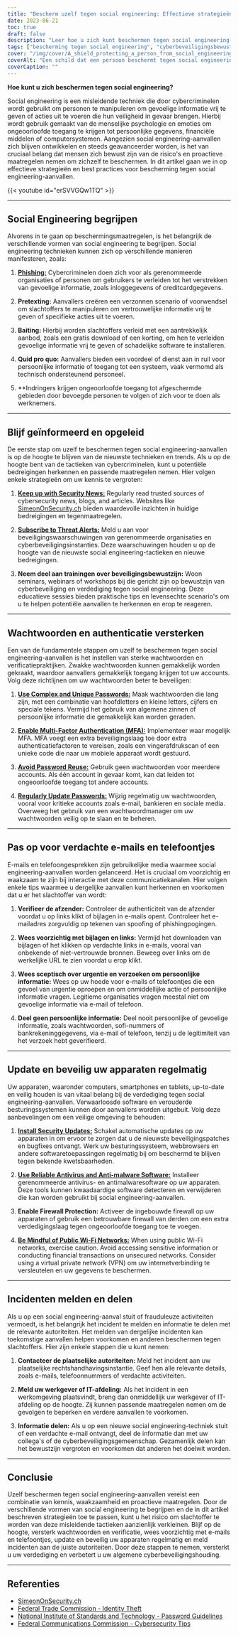 ```yaml
---
title: "Bescherm uzelf tegen social engineering: Effectieve strategieën en beste praktijken"
date: 2023-06-21
toc: true
draft: false
description: "Leer hoe u zich kunt beschermen tegen social engineering-aanvallen met effectieve strategieën en beste praktijken."
tags: ["bescherming tegen social engineering", "cyberbeveiligingsbewustzijn", "phishing preventie", "wachtwoordbeveiliging", "multi-factor authenticatie", "e-mailbeveiliging", "veiligheid van telefoongesprekken", "apparaatbeveiliging", "software-updates", "openbare Wi-Fi voorzorgsmaatregelen", "incidentenrapportage", "onderwijs in cyberbeveiliging", "veiligheidsnieuws", "waarschuwingen voor bedreigingen", "wachtwoordsterkte", "authenticatiepraktijken", "verdachte e-mails", "zwendel met telefoontjes", "apparaat updates", "antivirussoftware", "firewall bescherming", "openbare Wi-Fi risico's", "proces van incidentenmelding", "gezamenlijk delen", "cyberbeveiligingsgemeenschap", "identiteitsdiefstal", "FTC-richtsnoeren", "NIST-wachtwoordrichtlijnen", "FCC cyberbeveiligingstips", "US-CERT middelen"]
cover: "/img/cover/A_shield_protecting_a_person_from_social_engineering_attack.png"
coverAlt: "Een schild dat een persoon beschermt tegen social engineering aanvallen."
coverCaption: ""
---
```


**Hoe kunt u zich beschermen tegen social engineering?**

Social engineering is een misleidende techniek die door cybercriminelen wordt gebruikt om personen te manipuleren om gevoelige informatie vrij te geven of acties uit te voeren die hun veiligheid in gevaar brengen. Hierbij wordt gebruik gemaakt van de menselijke psychologie en emoties om ongeoorloofde toegang te krijgen tot persoonlijke gegevens, financiële middelen of computersystemen. Aangezien social engineering-aanvallen zich blijven ontwikkelen en steeds geavanceerder worden, is het van cruciaal belang dat mensen zich bewust zijn van de risico's en proactieve maatregelen nemen om zichzelf te beschermen. In dit artikel gaan we in op effectieve strategieën en best practices voor bescherming tegen social engineering-aanvallen.

{{< youtube id="erSVVGQw1TQ" >}}
______

## Social Engineering begrijpen

Alvorens in te gaan op beschermingsmaatregelen, is het belangrijk de verschillende vormen van social engineering te begrijpen. Social engineering technieken kunnen zich op verschillende manieren manifesteren, zoals:

1. [**Phishing:**](https://simeononsecurity.ch/articles/how-to-identify-phishing/) Cybercriminelen doen zich voor als gerenommeerde organisaties of personen om gebruikers te verleiden tot het verstrekken van gevoelige informatie, zoals inloggegevens of creditcardgegevens.

2. **Pretexting:** Aanvallers creëren een verzonnen scenario of voorwendsel om slachtoffers te manipuleren om vertrouwelijke informatie vrij te geven of specifieke acties uit te voeren.

3. **Baiting:** Hierbij worden slachtoffers verleid met een aantrekkelijk aanbod, zoals een gratis download of een korting, om hen te verleiden gevoelige informatie vrij te geven of schadelijke software te installeren.

4. **Quid pro quo:** Aanvallers bieden een voordeel of dienst aan in ruil voor persoonlijke informatie of toegang tot een systeem, vaak vermomd als technisch ondersteunend personeel.

5. **Indringers krijgen ongeoorloofde toegang tot afgeschermde gebieden door bevoegde personen te volgen of zich voor te doen als werknemers.

______

## Blijf geïnformeerd en opgeleid

De eerste stap om uzelf te beschermen tegen social engineering-aanvallen is op de hoogte te blijven van de nieuwste technieken en trends. Als u op de hoogte bent van de tactieken van cybercriminelen, kunt u potentiële bedreigingen herkennen en passende maatregelen nemen. Hier volgen enkele strategieën om uw kennis te vergroten:

1. [**Keep up with Security News:**](https://simeononsecurity.ch/recommendations/creators) Regularly read trusted sources of cybersecurity news, blogs, and articles. Websites like [SimeonOnSecurity.ch](https://www.simeononsecurity.ch/) bieden waardevolle inzichten in huidige bedreigingen en tegenmaatregelen.

2. [**Subscribe to Threat Alerts:**](https://simeononsecurity.ch/articles/the-role-of-threat-hunting-in-proactive-cybersecurity/) Meld u aan voor beveiligingswaarschuwingen van gerenommeerde organisaties en cyberbeveiligingsinstanties. Deze waarschuwingen houden u op de hoogte van de nieuwste social engineering-tactieken en nieuwe bedreigingen.

3. **Neem deel aan trainingen over beveiligingsbewustzijn:** Woon seminars, webinars of workshops bij die gericht zijn op bewustzijn van cyberbeveiliging en verdediging tegen social engineering. Deze educatieve sessies bieden praktische tips en levensechte scenario's om u te helpen potentiële aanvallen te herkennen en erop te reageren.

______

## Wachtwoorden en authenticatie versterken

Een van de fundamentele stappen om uzelf te beschermen tegen social engineering-aanvallen is het instellen van sterke wachtwoorden en verificatiepraktijken. Zwakke wachtwoorden kunnen gemakkelijk worden gekraakt, waardoor aanvallers gemakkelijk toegang krijgen tot uw accounts. Volg deze richtlijnen om uw wachtwoorden beter te beveiligen:

1. [**Use Complex and Unique Passwords:**](https://simeononsecurity.ch/articles/how-to-create-strong-passwords/) Maak wachtwoorden die lang zijn, met een combinatie van hoofdletters en kleine letters, cijfers en speciale tekens. Vermijd het gebruik van algemene zinnen of persoonlijke informatie die gemakkelijk kan worden geraden.

2. [**Enable Multi-Factor Authentication (MFA):**](https://simeononsecurity.ch/articles/what-are-the-diferent-kinds-of-factors-in-mfa/) Implementeer waar mogelijk MFA. MFA voegt een extra beveiligingslaag toe door extra authenticatiefactoren te vereisen, zoals een vingerafdrukscan of een unieke code die naar uw mobiele apparaat wordt gestuurd.

3. [**Avoid Password Reuse:**](https://simeononsecurity.ch/articles/how-to-create-strong-passwords/) Gebruik geen wachtwoorden voor meerdere accounts. Als één account in gevaar komt, kan dat leiden tot ongeoorloofde toegang tot andere accounts.

4. [**Regularly Update Passwords:**](https://simeononsecurity.ch/articles/how-to-create-strong-passwords/) Wijzig regelmatig uw wachtwoorden, vooral voor kritieke accounts zoals e-mail, bankieren en sociale media. Overweeg het gebruik van een wachtwoordmanager om uw wachtwoorden veilig op te slaan en te beheren.

______

## Pas op voor verdachte e-mails en telefoontjes

E-mails en telefoongesprekken zijn gebruikelijke media waarmee social engineering-aanvallen worden gelanceerd. Het is cruciaal om voorzichtig en waakzaam te zijn bij interactie met deze communicatiekanalen. Hier volgen enkele tips waarmee u dergelijke aanvallen kunt herkennen en voorkomen dat u er het slachtoffer van wordt:

1. **Verifieer de afzender:** Controleer de authenticiteit van de afzender voordat u op links klikt of bijlagen in e-mails opent. Controleer het e-mailadres zorgvuldig op tekenen van spoofing of phishingpogingen.

2. **Wees voorzichtig met bijlagen en links:** Vermijd het downloaden van bijlagen of het klikken op verdachte links in e-mails, vooral van onbekende of niet-vertrouwde bronnen. Beweeg over links om de werkelijke URL te zien voordat u erop klikt.

3. **Wees sceptisch over urgentie en verzoeken om persoonlijke informatie:** Wees op uw hoede voor e-mails of telefoontjes die een gevoel van urgentie oproepen en om onmiddellijke actie of persoonlijke informatie vragen. Legitieme organisaties vragen meestal niet om gevoelige informatie via e-mail of telefoon.

4. **Deel geen persoonlijke informatie:** Deel nooit persoonlijke of gevoelige informatie, zoals wachtwoorden, sofi-nummers of bankrekeninggegevens, via e-mail of telefoon, tenzij u de legitimiteit van het verzoek hebt geverifieerd.

______

## Update en beveilig uw apparaten regelmatig

Uw apparaten, waaronder computers, smartphones en tablets, up-to-date en veilig houden is van vitaal belang bij de verdediging tegen social engineering-aanvallen. Verwaarloosde software en verouderde besturingssystemen kunnen door aanvallers worden uitgebuit. Volg deze aanbevelingen om een veilige omgeving te behouden:

1. [**Install Security Updates:**](https://simeononsecurity.ch/articles/implementing-patches-for-systems-with-vulnerabilities/) Schakel automatische updates op uw apparaten in om ervoor te zorgen dat u de nieuwste beveiligingspatches en bugfixes ontvangt. Werk uw besturingssysteem, webbrowsers en andere softwaretoepassingen regelmatig bij om beschermd te blijven tegen bekende kwetsbaarheden.

2. [**Use Reliable Antivirus and Anti-malware Software:**](https://simeononsecurity.ch/recommendations/anti-virus) Installeer gerenommeerde antivirus- en antimalwaresoftware op uw apparaten. Deze tools kunnen kwaadaardige software detecteren en verwijderen die kan worden gebruikt bij social engineering-aanvallen.

3. **Enable Firewall Protection:** Activeer de ingebouwde firewall op uw apparaten of gebruik een betrouwbare firewall van derden om een extra verdedigingslaag tegen ongeoorloofde toegang toe te voegen.

4. [**Be Mindful of Public Wi-Fi Networks:**](https://simeononsecurity.ch/articles/how-to-create-a-secure-wifi-network/) When using public Wi-Fi networks, exercise caution. Avoid accessing sensitive information or conducting financial transactions on unsecured networks. Consider using a virtual private network (VPN) om uw internetverbinding te versleutelen en uw gegevens te beschermen.

______

## Incidenten melden en delen

Als u op een social engineering-aanval stuit of frauduleuze activiteiten vermoedt, is het belangrijk het incident te melden en informatie te delen met de relevante autoriteiten. Het melden van dergelijke incidenten kan toekomstige aanvallen helpen voorkomen en anderen beschermen tegen slachtoffers. Hier zijn enkele stappen die u kunt nemen:

1. **Contacteer de plaatselijke autoriteiten:** Meld het incident aan uw plaatselijke rechtshandhavingsinstantie. Geef hen alle relevante details, zoals e-mails, telefoonnummers of verdachte activiteiten.

2. **Meld uw werkgever of IT-afdeling:** Als het incident in een werkomgeving plaatsvindt, breng dan onmiddellijk uw werkgever of IT-afdeling op de hoogte. Zij kunnen passende maatregelen nemen om de gevolgen te beperken en verdere aanvallen te voorkomen.

3. **Informatie delen:** Als u op een nieuwe social engineering-techniek stuit of een verdachte e-mail ontvangt, deel de informatie dan met uw collega's of de cyberbeveiligingsgemeenschap. Gezamenlijk delen kan het bewustzijn vergroten en voorkomen dat anderen het doelwit worden.

______

## Conclusie

Uzelf beschermen tegen social engineering-aanvallen vereist een combinatie van kennis, waakzaamheid en proactieve maatregelen. Door de verschillende vormen van social engineering te begrijpen en de in dit artikel beschreven strategieën toe te passen, kunt u het risico om slachtoffer te worden van deze misleidende tactieken aanzienlijk verkleinen. Blijf op de hoogte, versterk wachtwoorden en verificatie, wees voorzichtig met e-mails en telefoontjes, update en beveilig uw apparaten regelmatig en meld incidenten aan de juiste autoriteiten. Door deze stappen te nemen, versterkt u uw verdediging en verbetert u uw algemene cyberbeveiligingshouding.

______

## Referenties

- [SimeonOnSecurity.ch](https://www.simeononsecurity.ch/)
- [Federal Trade Commission - Identity Theft](https://www.ftc.gov/identitytheft)
- [National Institute of Standards and Technology - Password Guidelines](https://pages.nist.gov/800-63-3/sp800-63b.html)
- [Federal Communications Commission - Cybersecurity Tips](https://www.fcc.gov/consumers/guides/protecting-your-computer)

